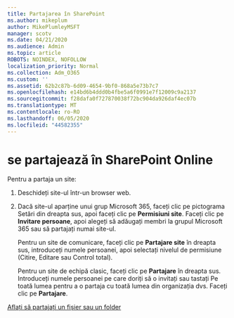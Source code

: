 ```yaml
---
title: Partajarea în SharePoint
ms.author: mikeplum
author: MikePlumleyMSFT
manager: scotv
ms.date: 04/21/2020
ms.audience: Admin
ms.topic: article
ROBOTS: NOINDEX, NOFOLLOW
localization_priority: Normal
ms.collection: Adm_O365
ms.custom: ''
ms.assetid: 62b2c87b-6d09-4654-9bf0-868a5e73b7c7
ms.openlocfilehash: e14bd6b4ddd0b4fbe5a6f0991e7f12009c9a2137
ms.sourcegitcommit: f28dafa0f727870038f72bc904da926daf4ec07b
ms.translationtype: MT
ms.contentlocale: ro-RO
ms.lasthandoff: 06/05/2020
ms.locfileid: "44582355"
---
```

# <a name="how-to-share-in-sharepoint-online"></a>se partajează în SharePoint Online

Pentru a partaja un site:
  
1. Deschideți site-ul într-un browser web.
    
2. Dacă site-ul aparține unui grup Microsoft 365, faceți clic pe pictograma Setări din dreapta sus, apoi faceți clic pe **Permisiuni site**. Faceți clic pe **Invitare persoane**, apoi alegeți să adăugați membri la grupul Microsoft 365 sau să partajați numai site-ul. 
    
    Pentru un site de comunicare, faceți clic pe **Partajare site** în dreapta sus, introduceți numele persoanei, apoi selectați nivelul de permisiune (Citire, Editare sau Control total). 
    
    Pentru un site de echipă clasic, faceți clic pe **Partajare** în dreapta sus. Introduceți numele persoanei pe care doriți să o invitați sau tastați Pe toată lumea pentru a o partaja cu toată lumea din organizația dvs. Faceți clic pe **Partajare**.
    
[Aflați să partajați un fișier sau un folder](https://go.microsoft.com/fwlink/?linkid=511430)
  

